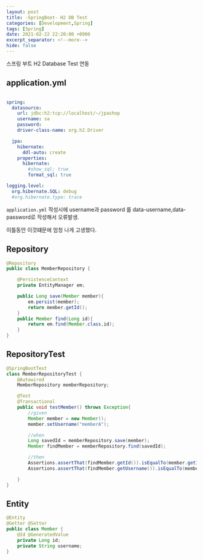 ```yaml
---
layout: post
title: -SpringBoot- H2 DB Test
categories: [Development,Spring]
tags: [Spring]
date: 2021-02-22 22:20:00 +0900
excerpt_separator: <!--more-->
hide: false
---
```

 스프링 부트 H2 Database Test 연동
<!--more-->  

## application.yml

```yml

spring:
  datasource:
    url: jdbc:h2:tcp://localhost/~/jpashop
    username: sa
    password:
    driver-class-name: org.h2.Driver

  jpa:
    hibernate:
      ddl-auto: create
    properties:
      hibernate:
        #show_sql: true
        format_sql: true

logging.level:
  org.hibernate.SQL: debug
  #org.hibernate.type: trace

```
`application.yml` 작성시에 username과 password 를 data-username,data-password로 작성해서 오류발생.  

이틀동안 이것떄문에 엄청 나게 고생했다.  

## Repository
```Java
@Repository
public class MemberRepository {

    @PersistenceContext
    private EntityManager em;

    public Long save(Member member){
        em.persist(member);
        return member.getId();
    }
    public Member find(Long id){
        return em.find(Member.class,id);
    }
}

```  
## RepositoryTest
```Java
@SpringBootTest
class MemberRepositoryTest {
    @Autowired
    MemberRepository memberRepository;

    @Test
    @Transactional
    public void testMember() throws Exception{
        //given
        Member member = new Member();
        member.setUsername("memberA");

        //when
        Long savedId = memberRepository.save(member);
        Member findMember = memberRepository.find(savedId);

        //then
        Assertions.assertThat(findMember.getId()).isEqualTo(member.getId());
        Assertions.assertThat(findMember.getUsername()).isEqualTo(member.getUsername());

    }
}
```
## Entity
```Java
@Entity
@Getter @Setter
public class Member {
    @Id @GeneratedValue
    private Long id;
    private String username;
}

```
